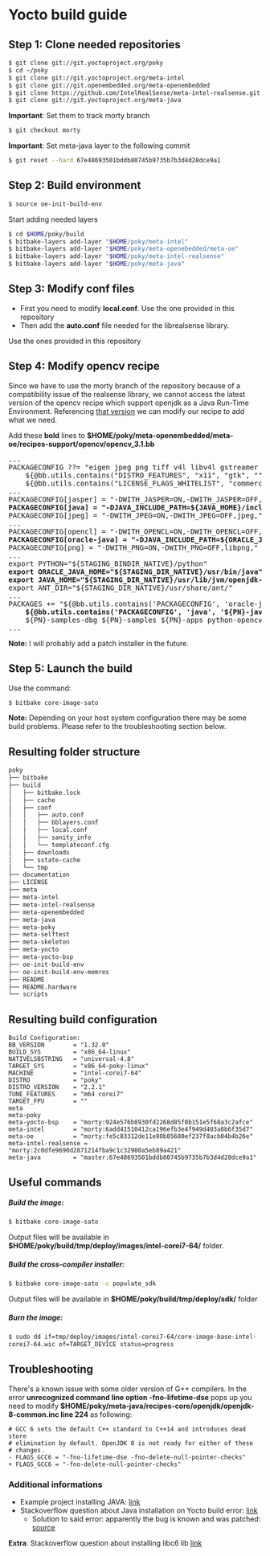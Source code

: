 # Yocto build guide

## Step 1: Clone needed repositories
```sh
$ git clone git://git.yoctoproject.org/poky
$ cd ~/poky
$ git clone git://git.yoctoproject.org/meta-intel
$ git clone git://git.openembedded.org/meta-openembedded
$ git clone https://github.com/IntelRealSense/meta-intel-realsense.git
$ git clone git://git.yoctoproject.org/meta-java
```

**Important**: Set them to track morty branch

```sh
$ git checkout morty
```

**Important**: Set meta-java layer to the following commit

 ```sh
$ git reset --hard 67e48693501bddb80745b9735b7b3d4d28dce9a1 
```

## Step 2: Build environment
```sh
$ source oe-init-build-env
```

Start adding needed layers
```sh
$ cd $HOME/poky/build
$ bitbake-layers add-layer "$HOME/poky/meta-intel"
$ bitbake-layers add-layer "$HOME/poky/meta-openebedded/meta-oe"
$ bitbake-layers add-layer "$HOME/poky/meta-intel-realsense"
$ bitbake-layers add-layer "$HOME/poky/meta-java"
```

## Step 3: Modify conf files
* First you need to modify **local.conf**. Use the one provided in this repository
* Then add the **auto.conf** file needed for the librealsense library. 

Use the ones provided in this repository

## Step 4: Modify opencv recipe
Since we have to use the morty branch of the repository because of a compatibility issue of the realsense library, we cannot
access the latest version of the opencv recipe which support openjdk as a Java Run-Time Environment.
Referencing [that version](https://github.com/openembedded/meta-openembedded/commit/39d2e1b70a963835b707ccbd80dae6c34205e7a2) we can modify our recipe to add what we need.

Add these **bold** lines to **$HOME/poky/meta-openembedded/meta-oe/recipes-support/opencv/opencv_3.1.bb**
<pre>
...
PACKAGECONFIG ??= "eigen jpeg png tiff v4l libv4l gstreamer samples tbb <b>java</b> gphoto2 \
    ${@bb.utils.contains("DISTRO_FEATURES", "x11", "gtk", "", d)} \
    ${@bb.utils.contains("LICENSE_FLAGS_WHITELIST", "commercial", "libav", "", d)}"
...
PACKAGECONFIG[jasper] = "-DWITH_JASPER=ON,-DWITH_JASPER=OFF,jasper,"
<b>PACKAGECONFIG[java] = "-DJAVA_INCLUDE_PATH=${JAVA_HOME}/include -DJAVA_INCLUDE_PATH2=${JAVA_HOME}/include/linux -DJAVA_AWT_INCLUDE_PATH=${JAVA_HOME}/include -DJAVA_AWT_LIBRARY=${JAVA_HOME}/lib/amd64/libjawt.so -DJAVA_JVM_LIBRARY=${JAVA_HOME}/lib/amd64/server/libjvm.so,,ant-native fastjar-native openjdk-8-native,"</b>
PACKAGECONFIG[jpeg] = "-DWITH_JPEG=ON,-DWITH_JPEG=OFF,jpeg,"
...
PACKAGECONFIG[opencl] = "-DWITH_OPENCL=ON,-DWITH_OPENCL=OFF,opencl-headers,"
<b>PACKAGECONFIG[oracle-java] = "-DJAVA_INCLUDE_PATH=${ORACLE_JAVA_HOME}/include -DJAVA_INCLUDE_PATH2=${ORACLE_JAVA_HOME}/include/linux -DJAVA_AWT_INCLUDE_PATH=${ORACLE_JAVA_HOME}/include -DJAVA_AWT_LIBRARY=${ORACLE_JAVA_HOME}/lib/amd64/libjawt.so -DJAVA_JVM_LIBRARY=${ORACLE_JAVA_HOME}/lib/amd64/server/libjvm.so,,ant-native oracle-jse-jdk oracle-jse-jdk-native,"</b>
PACKAGECONFIG[png] = "-DWITH_PNG=ON,-DWITH_PNG=OFF,libpng,"
...
export PYTHON="${STAGING_BINDIR_NATIVE}/python"
<b>export ORACLE_JAVA_HOME="${STAGING_DIR_NATIVE}/usr/bin/java"</b>
<b>export JAVA_HOME="${STAGING_DIR_NATIVE}/usr/lib/jvm/openjdk-8-native"</b>
export ANT_DIR="${STAGING_DIR_NATIVE}/usr/share/ant/"
...
PACKAGES += "${@bb.utils.contains('PACKAGECONFIG', 'oracle-java', '${PN}-java-dbg ${PN}-java', '', d)} \
    <b>${@bb.utils.contains('PACKAGECONFIG', 'java', '${PN}-java-dbg ${PN}-java', '', d)} \ </b>
    ${PN}-samples-dbg ${PN}-samples ${PN}-apps python-opencv"
...
</pre>


**Note:** I will probably add a patch installer in the future.

## Step 5: Launch the build
Use the command:
```sh
$ bitbake core-image-sato
```

**Note:** Depending on your host system configuration there may be some build problems. Please refer to the 
troubleshooting section below.

## Resulting folder structure

```sh
poky
├── bitbake
├── build
│   ├── bitbake.lock
│   ├── cache
│   ├── conf
│   │   ├── auto.conf
│   │   ├── bblayers.conf
│   │   ├── local.conf
│   │   ├── sanity_info
│   │   └── templateconf.cfg
│   ├── downloads
│   ├── sstate-cache
│   └── tmp
├── documentation
├── LICENSE
├── meta
├── meta-intel
├── meta-intel-realsense
├── meta-openembedded
├── meta-java
├── meta-poky
├── meta-selftest
├── meta-skeleton
├── meta-yocto
├── meta-yocto-bsp
├── oe-init-build-env
├── oe-init-build-env-memres
├── README
├── README.hardware
└── scripts
```

## Resulting build configuration
```
Build Configuration:
BB_VERSION        = "1.32.0"
BUILD_SYS         = "x86_64-linux"
NATIVELSBSTRING   = "universal-4.8"
TARGET_SYS        = "x86_64-poky-linux"
MACHINE           = "intel-corei7-64"
DISTRO            = "poky"
DISTRO_VERSION    = "2.2.1"
TUNE_FEATURES     = "m64 corei7"
TARGET_FPU        = ""
meta              
meta-poky         
meta-yocto-bsp    = "morty:924e576b8930fd2268d85f0b151e5f68a3c2afce"
meta-intel        = "morty:6add41510412ca196efb3e4f949d403a8b6f35d7"
meta-oe           = "morty:fe5c83312de11e80b85680ef237f8acb04b4b26e"
meta-intel-realsense = "morty:2c0dfe9690d2871214fba9c1c32980a5eb89a421"
meta-java         = "master:67e48693501bddb80745b9735b7b3d4d28dce9a1"
```

## Useful commands 

##### Build the image:
```sh
$ bitbake core-image-sato
```

Output files will be available in **$HOME/poky/build/tmp/deploy/images/intel-corei7-64/** folder.

##### Build the cross-compiler installer:
```sh
$ bitbake core-image-sato -c populate_sdk
```

Output files will be available in **$HOME/poky/build/tmp/deploy/sdk/** folder

##### Burn the image:
```sh
$ sudo dd if=tmp/deploy/images/intel-corei7-64/core-image-base-intel-
corei7-64.wic of=TARGET_DEVICE status=progress
```

## Troubleshooting
There's a known issue with some older version of G++ compilers.
In the error **unrecognized command line option -fno-lifetime-dse** pops up you need to
modify **$HOME/poky/meta-java/recipes-core/openjdk/openjdk-8-common.inc line 224** as following:
```git
# GCC 6 sets the default C++ standard to C++14 and introduces dead store
# elimination by default. OpenJDK 8 is not ready for either of these
# changes.
- FLAGS_GCC6 = "-fno-lifetime-dse -fno-delete-null-pointer-checks"
+ FLAGS_GCC6 = "-fno-delete-null-pointer-checks"
```
### Additional informations
* Example project installing JAVA: [link](http://wiki.hioproject.org/index.php?title=OpenHAB:_WeMo_Switch)
* Stackoverflow question about Java installation on Yocto build error: [link](http://stackoverflow.com/questions/43093838/java-installation-error-on-yocto-build)
  * Solution to said error: apparently the bug is known and was patched: [source](https://bugzilla.opensuse.org/show_bug.cgi?id=981625)

**Extra**: Stackoverflow question about installing libc6 lib [link](http://stackoverflow.com/questions/43074547/libc6-i386-installation-on-yocto-build/43076771#43076771)
